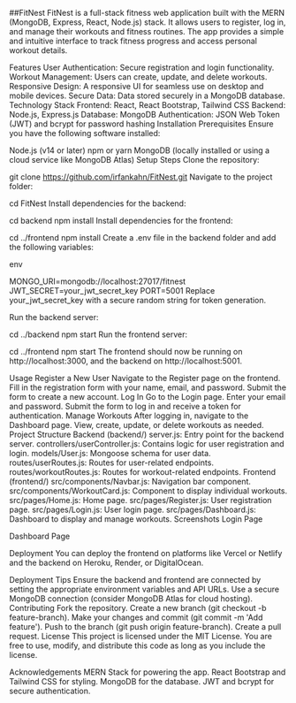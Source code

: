 ##FitNest
FitNest is a full-stack fitness web application built with the MERN (MongoDB, Express, React, Node.js) stack. It allows users to register, log in, and manage their workouts and fitness routines. The app provides a simple and intuitive interface to track fitness progress and access personal workout details.

Features
User Authentication: Secure registration and login functionality.
Workout Management: Users can create, update, and delete workouts.
Responsive Design: A responsive UI for seamless use on desktop and mobile devices.
Secure Data: Data stored securely in a MongoDB database.
Technology Stack
Frontend: React, React Bootstrap, Tailwind CSS
Backend: Node.js, Express.js
Database: MongoDB
Authentication: JSON Web Token (JWT) and bcrypt for password hashing
Installation
Prerequisites
Ensure you have the following software installed:

Node.js (v14 or later)
npm or yarn
MongoDB (locally installed or using a cloud service like MongoDB Atlas)
Setup Steps
Clone the repository:


git clone https://github.com/irfankahn/FitNest.git
Navigate to the project folder:


cd FitNest
Install dependencies for the backend:


cd backend
npm install
Install dependencies for the frontend:


cd ../frontend
npm install
Create a .env file in the backend folder and add the following variables:

env

MONGO_URI=mongodb://localhost:27017/fitnest
JWT_SECRET=your_jwt_secret_key
PORT=5001
Replace your_jwt_secret_key with a secure random string for token generation.

Run the backend server:


cd ../backend
npm start
Run the frontend server:


cd ../frontend
npm start
The frontend should now be running on http://localhost:3000, and the backend on http://localhost:5001.

Usage
Register a New User
Navigate to the Register page on the frontend.
Fill in the registration form with your name, email, and password.
Submit the form to create a new account.
Log In
Go to the Login page.
Enter your email and password.
Submit the form to log in and receive a token for authentication.
Manage Workouts
After logging in, navigate to the Dashboard page.
View, create, update, or delete workouts as needed.
Project Structure
Backend (backend/)
server.js: Entry point for the backend server.
controllers/userController.js: Contains logic for user registration and login.
models/User.js: Mongoose schema for user data.
routes/userRoutes.js: Routes for user-related endpoints.
routes/workoutRoutes.js: Routes for workout-related endpoints.
Frontend (frontend/)
src/components/Navbar.js: Navigation bar component.
src/components/WorkoutCard.js: Component to display individual workouts.
src/pages/Home.js: Home page.
src/pages/Register.js: User registration page.
src/pages/Login.js: User login page.
src/pages/Dashboard.js: Dashboard to display and manage workouts.
Screenshots
Login Page

Dashboard Page

Deployment
You can deploy the frontend on platforms like Vercel or Netlify and the backend on Heroku, Render, or DigitalOcean.

Deployment Tips
Ensure the backend and frontend are connected by setting the appropriate environment variables and API URLs.
Use a secure MongoDB connection (consider MongoDB Atlas for cloud hosting).
Contributing
Fork the repository.
Create a new branch (git checkout -b feature-branch).
Make your changes and commit (git commit -m 'Add feature').
Push to the branch (git push origin feature-branch).
Create a pull request.
License
This project is licensed under the MIT License. You are free to use, modify, and distribute this code as long as you include the license.

Acknowledgements
MERN Stack for powering the app.
React Bootstrap and Tailwind CSS for styling.
MongoDB for the database.
JWT and bcrypt for secure authentication.
